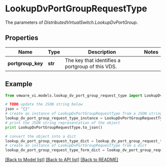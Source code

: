 # LookupDvPortGroupRequestType

The parameters of *DistributedVirtualSwitch.LookupDvPortGroup*. 

## Properties
Name | Type | Description | Notes
------------ | ------------- | ------------- | -------------
**portgroup_key** | **str** | The key that identifies a portgroup of this VDS.  | 

## Example

```python
from vmware_vi.models.lookup_dv_port_group_request_type import LookupDvPortGroupRequestType

# TODO update the JSON string below
json = "{}"
# create an instance of LookupDvPortGroupRequestType from a JSON string
lookup_dv_port_group_request_type_instance = LookupDvPortGroupRequestType.from_json(json)
# print the JSON string representation of the object
print LookupDvPortGroupRequestType.to_json()

# convert the object into a dict
lookup_dv_port_group_request_type_dict = lookup_dv_port_group_request_type_instance.to_dict()
# create an instance of LookupDvPortGroupRequestType from a dict
lookup_dv_port_group_request_type_form_dict = lookup_dv_port_group_request_type.from_dict(lookup_dv_port_group_request_type_dict)
```
[[Back to Model list]](../README.md#documentation-for-models) [[Back to API list]](../README.md#documentation-for-api-endpoints) [[Back to README]](../README.md)


